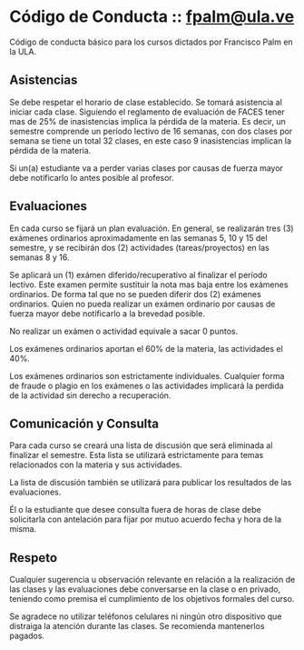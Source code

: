 # Código de Conducta :: fpalm@ula.ve

Código de conducta básico para los cursos dictados por Francisco Palm en la ULA.

## Asistencias

Se debe respetar el horario de clase establecido. Se tomará asistencia al iniciar cada clase. Siguiendo el reglamento de evaluación de FACES tener mas de 25% de inasistencias implica la pérdida de la materia. Es decir, un semestre comprende un período lectivo de 16 semanas, con dos clases por semana se tiene un total 32 clases, en este caso 9 inasistencias implican la pérdida de la materia.

Si un(a) estudiante va a perder varias clases por causas de fuerza mayor debe notificarlo lo antes posible al profesor.

## Evaluaciones

En cada curso se fijará un plan evaluación. En general, se realizarán tres (3) exámenes ordinarios aproximadamente en las semanas 5, 10 y 15 del semestre, y se recibirán dos (2) actividades (tareas/proyectos) en las semanas 8 y 16.

Se aplicará un (1) exámen diferido/recuperativo al finalizar el período lectivo. Este examen permite sustituir la nota mas baja entre los exámenes ordinarios. De forma tal que no se pueden diferir dos (2) exámenes ordinarios. Quien no pueda realizar un exámen ordinario por causas de fuerza mayor debe notificarlo a la brevedad posible.

No realizar un exámen o actividad equivale a sacar 0 puntos.

Los exámenes ordinarios aportan el 60% de la materia, las actividades el 40%.

Los exámenes ordinarios son estrictamente individuales. Cualquier forma de fraude o plagio en los exámenes o las actividades implicará la perdida de la actividad sin derecho a recuperación.

## Comunicación y Consulta

Para cada curso se creará una lista de discusión que será eliminada al finalizar el semestre. Esta lista se utilizará estrictamente para temas relacionados con la materia y sus actividades.

La lista de discusión también se utilizará para publicar los resultados de las evaluaciones.

Él o la estudiante que desee consulta fuera de horas de clase debe solicitarla con antelación para fijar por mutuo acuerdo fecha y hora de la misma.

## Respeto

Cualquier sugerencia u observación relevante en relación a la realización de las clases y las evaluaciones debe conversarse en la clase o en privado, teniendo como premisa el cumplimiento de los objetivos formales del curso.

Se agradece no utilizar teléfonos celulares ni ningún otro dispositivo que distraiga la atención durante las clases. Se recomienda mantenerlos pagados.

